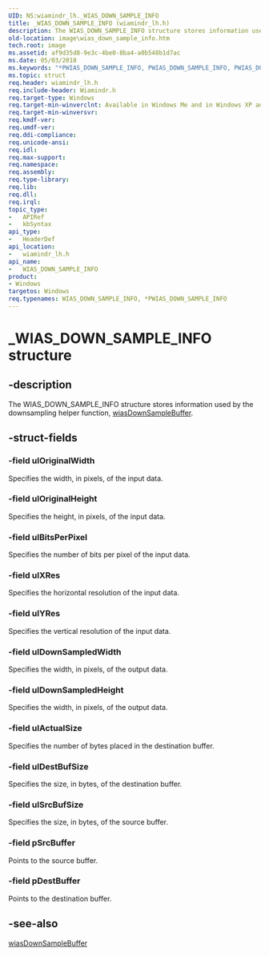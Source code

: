 ```yaml
---
UID: NS:wiamindr_lh._WIAS_DOWN_SAMPLE_INFO
title: _WIAS_DOWN_SAMPLE_INFO (wiamindr_lh.h)
description: The WIAS_DOWN_SAMPLE_INFO structure stores information used by the downsampling helper function, wiasDownSampleBuffer.
old-location: image\wias_down_sample_info.htm
tech.root: image
ms.assetid: af9d35d8-9e3c-4be0-8ba4-a0b548b1d7ac
ms.date: 05/03/2018
ms.keywords: "*PWIAS_DOWN_SAMPLE_INFO, PWIAS_DOWN_SAMPLE_INFO, PWIAS_DOWN_SAMPLE_INFO structure pointer [Imaging Devices], WIAS_DOWN_SAMPLE_INFO, WIAS_DOWN_SAMPLE_INFO structure [Imaging Devices], _WIAS_DOWN_SAMPLE_INFO, image.wias_down_sample_info, wiamindr_lh/PWIAS_DOWN_SAMPLE_INFO, wiamindr_lh/WIAS_DOWN_SAMPLE_INFO, wiastrct_f7468047-47a4-4c3a-ada4-3bf329b32304.xml"
ms.topic: struct
req.header: wiamindr_lh.h
req.include-header: Wiamindr.h
req.target-type: Windows
req.target-min-winverclnt: Available in Windows Me and in Windows XP and later versions of the Windows operating systems.
req.target-min-winversvr: 
req.kmdf-ver: 
req.umdf-ver: 
req.ddi-compliance: 
req.unicode-ansi: 
req.idl: 
req.max-support: 
req.namespace: 
req.assembly: 
req.type-library: 
req.lib: 
req.dll: 
req.irql: 
topic_type:
-	APIRef
-	kbSyntax
api_type:
-	HeaderDef
api_location:
-	wiamindr_lh.h
api_name:
-	WIAS_DOWN_SAMPLE_INFO
product:
- Windows
targetos: Windows
req.typenames: WIAS_DOWN_SAMPLE_INFO, *PWIAS_DOWN_SAMPLE_INFO
---
```


# _WIAS_DOWN_SAMPLE_INFO structure


## -description


The WIAS_DOWN_SAMPLE_INFO structure stores information used by the downsampling helper function, <a href="https://msdn.microsoft.com/library/windows/hardware/ff549185">wiasDownSampleBuffer</a>.


## -struct-fields




### -field ulOriginalWidth

Specifies the width, in pixels, of the input data.


### -field ulOriginalHeight

Specifies the height, in pixels, of the input data.


### -field ulBitsPerPixel

Specifies the number of bits per pixel of the input data.


### -field ulXRes

Specifies the horizontal resolution of the input data.


### -field ulYRes

Specifies the vertical resolution of the input data.


### -field ulDownSampledWidth

Specifies the width, in pixels, of the output data.


### -field ulDownSampledHeight

Specifies the width, in pixels, of the output data.


### -field ulActualSize

Specifies the number of bytes placed in the destination buffer.


### -field ulDestBufSize

Specifies the size, in bytes, of the destination buffer.


### -field ulSrcBufSize

Specifies the size, in bytes, of the source buffer.


### -field pSrcBuffer

Points to the source buffer.


### -field pDestBuffer

Points to the destination buffer.


## -see-also




<a href="https://msdn.microsoft.com/library/windows/hardware/ff549185">wiasDownSampleBuffer</a>
 

 

